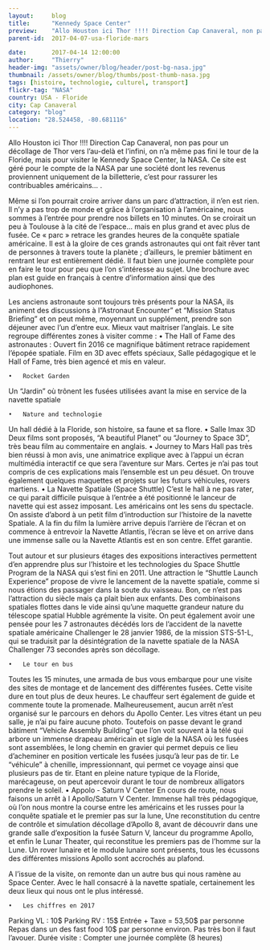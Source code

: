 ```yaml
---
layout:     blog
title:      "Kennedy Space Center"
preview:    "Allo Houston ici Thor !!!! Direction Cap Canaveral, non pas pour un décollage de Thor vers l’au-delà et l’infini, on n’a même pas fini le tour de... "
parent-id:  2017-04-07-usa-floride-mars

date:       2017-04-14 12:00:00
author:     "Thierry"
header-img: "assets/owner/blog/header/post-bg-nasa.jpg"
thumbnail: /assets/owner/blog/thumbs/post-thumb-nasa.jpg
tags: [histoire, technologie, culturel, transport]
flickr-tag: "NASA"
country: USA - Floride
city: Cap Canaveral
category: "blog"
location: "28.524458, -80.681116"
---
```



Allo Houston ici Thor !!!!
Direction Cap Canaveral, non pas pour un décollage de Thor vers l’au-delà et l’infini, on n’a même pas fini le tour de la Floride, mais pour visiter le Kennedy Space Center, la NASA. Ce site est géré pour le compte de la NASA par une société dont les revenus proviennent uniquement de la billetterie, c’est pour rassurer les contribuables américains… .

Même si l’on pourrait croire arriver dans un parc d’attraction, il n’en est rien. Il n’y a pas trop de monde et grâce à l’organisation à l’américaine, nous sommes à l’entrée pour prendre nos billets en 10 minutes. On se croirait un peu à Toulouse à la cité de l’espace… mais en plus grand et avec plus de fusée.
Ce « parc » retrace les grandes heures de la conquête spatiale américaine. Il est à la gloire de ces grands astronautes qui ont fait rêver tant de personnes à travers toute la planète ; d’ailleurs, le premier bâtiment en rentrant leur est entièrement dédié. Il faut bien une journée complète pour en faire le tour pour peu que l’on s’intéresse au sujet. Une brochure avec plan est guide en français à centre d’information ainsi que des audiophones.

Les anciens astronaute sont toujours très présents pour la NASA, ils animent des discussions à l”Astronaut Encounter” et “Mission Status Briefing” et on peut même, moyennant un supplément, prendre son déjeuner avec l’un d’entre eux. Mieux vaut maitriser l’anglais.
Le site regroupe différentes zones à visiter comme :
	•	The Hall of Fame des astronautes :
Ouvert fin 2016 ce magnifique bâtiment retrace rapidement l’épopée spatiale. Film en 3D avec effets spéciaux, Salle pédagogique et le Hall of Fame, très bien agencé et mis en valeur.

	•	Rocket Garden
Un “Jardin” où trônent les fusées utilisées avant la mise en service de la navette spatiale

	•	Nature and technologie
Un hall dédié à la Floride, son histoire, sa faune et sa flore.
	•	Salle Imax 3D
Deux films sont proposés, “A beautiful Planet” ou “Journey to Space 3D”, très beau film au commentaire en anglais.
	•	Journey to Mars
Hall pas très bien réussi à mon avis, une animatrice explique avec à l’appui un écran multimédia interactif ce que sera l’aventure sur Mars. Certes je n’ai pas tout compris de ces explications mais l’ensemble est un peu désuet. On trouve également quelques maquettes et projets sur les futurs véhicules, rovers martiens.
	•	La Navette Spatiale (Space Shuttle)
C’est le hall à ne pas rater, ce qui parait difficile puisque à l’entrée a été positionné le lanceur de navette qui est assez imposant. Les américains ont les sens du spectacle. On assiste d’abord à un petit film d’introduction sur l’histoire de la navette Spatiale. A la fin du film la lumière arrive depuis l’arrière de l’écran et on commence à entrevoir la Navette Atlantis, l’écran se lève et on arrive dans une immense salle ou la Navette Atlantis est en son centre. Effet garantie.

Tout autour et sur plusieurs étages des expositions interactives permettent d’en apprendre plus sur l’histoire et les technologies du Space Shuttle Program de la NASA qui s’est fini en 2011. Une attraction le “Shuttle Launch Experience” propose de vivre le lancement de la navette spatiale, comme si nous étions des passager dans la soute du vaisseau. Bon, ce n’est pas l’attraction du siècle mais ça plait bien aux enfants. Des combinaisons spatiales flottes dans le vide ainsi qu’une maquette grandeur nature du télescope spatial Hubble agrémente la visite. On peut également avoir une pensée pour les 7 astronautes décédés lors de l’accident de la navette spatiale américaine Challenger le 28 janvier 1986, de la mission STS-51-L, qui se traduisit par la désintégration de la navette spatiale de la NASA Challenger 73 secondes après son décollage.


	•	Le tour en bus
Toutes les 15 minutes, une armada de bus vous embarque pour une visite des sites de montage et de lancement des différentes fusées. Cette visite dure en tout plus de deux heures. Le chauffeur sert également de guide et commente toute la promenade. Malheureusement, aucun arrêt n’est organisé sur le parcours en dehors du Apollo Center. Les vitres étant un peu salle, je n’ai pu faire aucune photo.
Toutefois on passe devant le grand bâtiment “Vehicle Assembly Building” que l’on voit souvent à la télé qui arbore un immense drapeau américain et sigle de la NASA où les fusées sont assemblées, le long chemin en gravier qui permet depuis ce lieu d’acheminer en position verticale les fusées jusqu’à leur pas de tir. Le “véhicule” à chenille, impressionnant, qui permet ce voyage ainsi que plusieurs pas de tir. Etant en pleine nature typique de la Floride, marécageuse, on peut apercevoir durant le tour de nombreux alligators prendre le soleil.
	•	Appolo - Saturn V Center
En cours de route, nous faisons un arrêt à l Apollo/Saturn V Center. Immense hall très pédagogique, où l’on nous montre la course entre les américains et les russes pour la conquête spatiale et le premier pas sur la lune, Une reconstitution du centre de contrôle et simulation décollage d’Apollo 8, avant de découvrir dans une grande salle d’exposition la fusée Saturn V, lanceur du programme Apollo, et enfin le Lunar Theater, qui reconstitue les premiers pas de l’homme sur la Lune. Un rover lunaire et le module lunaire sont présents, tous les écussons des différentes missions Apollo sont accrochés au plafond.


A l’issue de la visite, on remonte dan un autre bus qui nous ramène au Space Center. Avec le hall consacré à la navette spatiale, certainement les deux lieux qui nous ont le plus intéressé.

	•	Les chiffres en 2017
Parking VL : 10$ Parking RV : 15$ Entrée + Taxe = 53,50$ par personne Repas dans un des fast food 10$ par personne environ. Pas très bon il faut l’avouer.
Durée visite : Compter une journée complète (8 heures)
